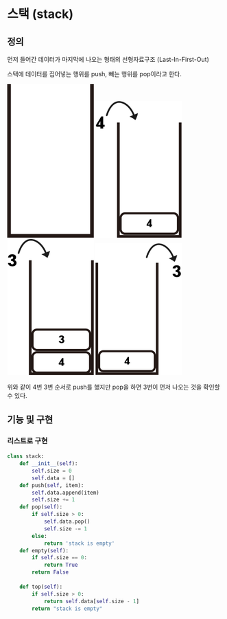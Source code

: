 # 스택 (stack)

## 정의

먼저 들어간 데이터가 마지막에 나오는 형태의 선형자료구조 (Last-In-First-Out)

스택에 데이터를 집어넣는 행위를 push, 빼는 행위를 pop이라고 한다.

<img src = "../image/stack/stack1.png" width="40%" height="40%"/>

<img src = "../image/stack/stack2.png" width="40%" height="40%"/>

<img src = "../image/stack/stack3.png" width="40%" height="40%"/>

<img src = "../image/stack/stack4.png" width="40%" height="40%"/>

위와 같이 4번 3번 순서로 push를 했지만 pop을 하면 3번이 먼저 나오는 것을 확인할 수 있다.

## 기능 및 구현

### 리스트로 구현

```python
class stack:
    def __init__(self):
        self.size = 0
        self.data = []
    def push(self, item):
        self.data.append(item)
        self.size += 1
    def pop(self):
        if self.size > 0:
            self.data.pop()
            self.size -= 1
        else:
            return 'stack is empty'
    def empty(self):
        if self.size == 0:
            return True
        return False
    
    def top(self):
        if self.size > 0:
            return self.data[self.size - 1]
        return "stack is empty"
```

